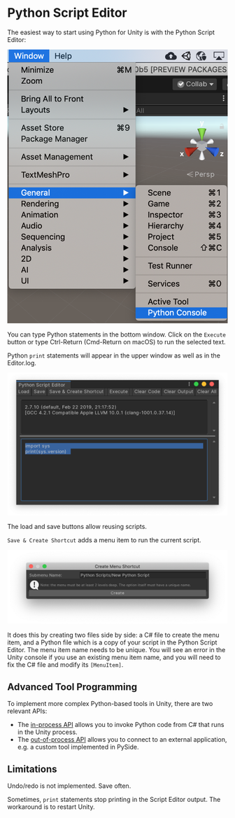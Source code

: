 # Python Script Editor

The easiest way to start using Python for Unity is with the Python Script Editor:

![Launching the Python Script Editor](images/python-console-how.png)

You can type Python statements in the bottom window. Click on the `Execute`
button or type Ctrl-Return (Cmd-Return on macOS) to run the selected text.

Python `print` statements will appear in the upper window as well as in the Editor.log.

![Using the Python Script Editor](images/python-console-example.png)

The load and save buttons allow reusing scripts.

`Save & Create Shortcut` adds a menu item to run the current script.

![Save and Create Shortcut](images/python-console-menu-item.png)

It does this by creating two files side by side: a C# file to create the menu
item, and a Python file which is a copy of your script in the Python Script Editor.
The menu item name needs to be unique. You will see an error in the Unity console if
you use an existing menu item name, and you will need to fix the C# file and modify
its `[MenuItem]`.

## Advanced Tool Programming

To implement more complex Python-based tools in Unity, there are two relevant APIs:
* The [in-process API](inProcessAPI.md) allows you to invoke Python code from
  C# that runs in the Unity process.
* The [out-of-process API](outOfProcessAPI.md) allows you to connect to an
  external application, e.g. a custom tool implemented in PySide.

## Limitations

Undo/redo is not implemented. Save often.

Sometimes, `print` statements stop printing in the Script Editor output. The workaround is to restart Unity.
